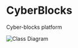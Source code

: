 # CyberBlocks

Cyber-blocks platform

![Class Diagram](https://www.plantuml.com/plantuml/proxy?src=https://raw.githubusercontent.com/DimitriBolt/CyberBlocks/main/UML/ClassDiagram.puml)

